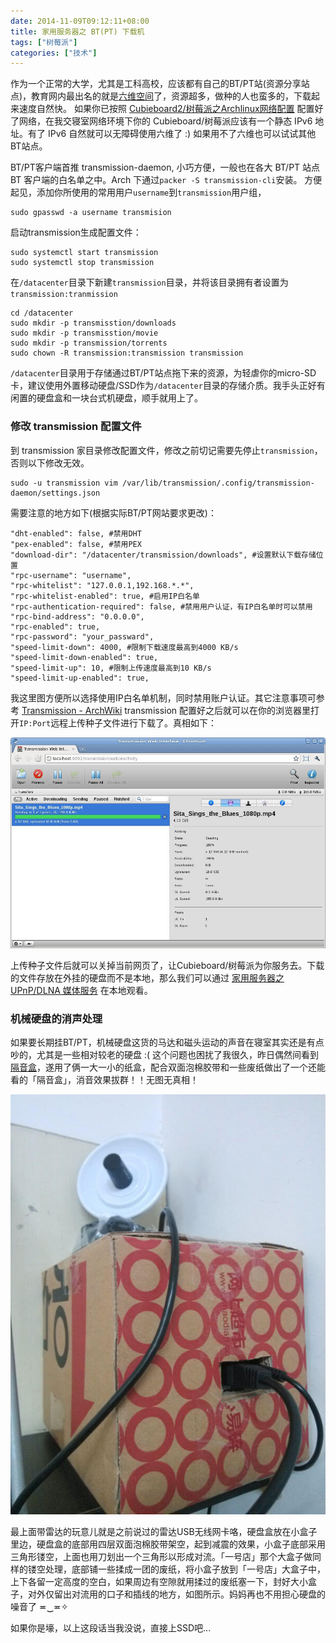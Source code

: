 ```yaml
---
date: 2014-11-09T09:12:11+08:00
title: 家用服务器之 BT(PT) 下载机
tags: ["树莓派"]
categories: ["技术"]
---
```


作为一个正常的大学，尤其是工科高校，应该都有自己的BT/PT站(资源分享站点)，教育网内最出名的就是[六维空间](http://bt.neu6.edu.cn/forum.php)了，资源超多，做种的人也蛮多的，下载起来速度自然快。
如果你已按照 [Cubieboard2/树莓派之Archlinux网络配置](/posts/2014-11/2014-11-08_19-26-58/) 配置好了网络，在我交寝室网络环境下你的 Cubieboard/树莓派应该有一个静态 IPv6 地址。有了 IPv6 自然就可以无障碍使用六维了 :)  如果用不了六维也可以试试其他BT站点。

BT/PT客户端首推 transmission-daemon, 小巧方便，一般也在各大 BT/PT 站点 BT 客户端的白名单之中。Arch 下通过`packer -S transmission-cli`安装。
方便起见，添加你所使用的常用用户`username`到`transmission`用户组，
```
sudo gpasswd -a username transmision
```

启动transmission生成配置文件：
```
sudo systemctl start transmission
sudo systemctl stop transmission
```

在`/datacenter`目录下新建`transmission`目录，并将该目录拥有者设置为`transmission:tranmission` 
```
cd /datacenter
sudo mkdir -p transmisstion/downloads
sudo mkdir -p transmisstion/movie
sudo mkdir -p transmission/torrents
sudo chown -R transmission:transmission transmission
```

`/datacenter`目录用于存储通过BT/PT站点拖下来的资源，为轻虐你的micro-SD卡，建议使用外置移动硬盘/SSD作为`/datacenter`目录的存储介质。我手头正好有闲置的硬盘盒和一块台式机硬盘，顺手就用上了。

### 修改 transmission 配置文件

到 transmission 家目录修改配置文件，修改之前切记需要先停止`transmission`，否则以下修改无效。
```
sudo -u transmission vim /var/lib/transmission/.config/transmission-daemon/settings.json
```

需要注意的地方如下(根据实际BT/PT网站要求更改)：
```
"dht-enabled": false, #禁用DHT 
"pex-enabled": false, #禁用PEX 
"download-dir": "/datacenter/transmission/downloads", #设置默认下载存储位置
"rpc-username": "username", 
"rpc-whitelist": "127.0.0.1,192.168.*.*",    
"rpc-whitelist-enabled": true, #启用IP白名单
"rpc-authentication-required": false, #禁用用户认证，有IP白名单时可以禁用
"rpc-bind-address": "0.0.0.0",
"rpc-enabled": true,
"rpc-password": "your_passward",
"speed-limit-down": 4000, #限制下载速度最高到4000 KB/s
"speed-limit-down-enabled": true,
"speed-limit-up": 10, #限制上传速度最高到10 KB/s
"speed-limit-up-enabled": true,
```

我这里图方便所以选择使用IP白名单机制，同时禁用账户认证。其它注意事项可参考 [Transmission - ArchWiki](https://wiki.archlinux.org/index.php/Transmission) transmission 配置好之后就可以在你的浏览器里打开`IP:Port`远程上传种子文件进行下载了。真相如下：  

![用transmission-daemon实现远程BT下载](/pictures/misc/transmission-daemon.jpg)

上传种子文件后就可以关掉当前网页了，让Cubieboard/树莓派为你服务去。下载的文件存放在外挂的硬盘而不是本地，那么我们可以通过 [家用服务器之 UPnP/DLNA 媒体服务](../../2014/11/archlinux-minidlna.html) 在本地观看。

### 机械硬盘的消声处理  

如果要长期挂BT/PT，机械硬盘这货的马达和磁头运动的声音在寝室其实还是有点吵的，尤其是一些相对较老的硬盘 :( 这个问题也困扰了我很久，昨日偶然间看到 [隔音盒](http://scigame.ntcu.edu.tw/Site1/Game_voice6.html)，遂用了俩一大一小的纸盒，配合双面泡棉胶带和一些废纸做出了一个还能看的「隔音盒」，消音效果拔群！！无图无真相！   

![隔音盒](/pictures/misc/geyinhe.jpg)

最上面带雷达的玩意儿就是之前说过的雷达USB无线网卡咯，硬盘盒放在小盒子里边，硬盘盒的底部用四层双面泡棉胶带架空，起到减震的效果，小盒子底部采用三角形镂空，上面也用刀划出一个三角形以形成对流。「一号店」那个大盒子做同样的镂空处理，底部铺一些揉成一团的废纸，将小盒子放到「一号店」大盒子中，上下各留一定高度的空白，如果周边有空隙就用揉过的废纸塞一下，封好大小盒子，对外仅留出对流用的口子和插线的地方，如图所示。妈妈再也不用担心硬盘的噪音了 ≖‿≖✧

如果你是壕，以上这段话当我没说，直接上SSD吧...